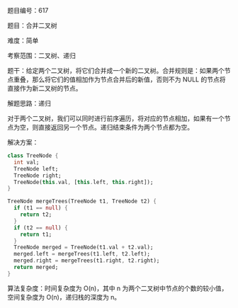题目编号：617

题目：合并二叉树

难度：简单

考察范围：二叉树、递归

题干：给定两个二叉树，将它们合并成一个新的二叉树。合并规则是：如果两个节点重叠，那么将它们的值相加作为节点合并后的新值，否则不为 NULL 的节点将直接作为新二叉树的节点。

解题思路：递归

对于两个二叉树，我们可以同时进行前序遍历，将对应的节点相加，如果有一个节点为空，则直接返回另一个节点。递归结束条件为两个节点都为空。

解决方案：

```dart
class TreeNode {
  int val;
  TreeNode left;
  TreeNode right;
  TreeNode(this.val, [this.left, this.right]);
}

TreeNode mergeTrees(TreeNode t1, TreeNode t2) {
  if (t1 == null) {
    return t2;
  }
  if (t2 == null) {
    return t1;
  }
  TreeNode merged = TreeNode(t1.val + t2.val);
  merged.left = mergeTrees(t1.left, t2.left);
  merged.right = mergeTrees(t1.right, t2.right);
  return merged;
}
```

算法复杂度：时间复杂度为 O(n)，其中 n 为两个二叉树中节点的个数的较小值，空间复杂度为 O(n)，递归栈的深度为 n。